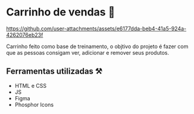 # Carrinho de vendas 🛒

https://github.com/user-attachments/assets/e6177dda-beb4-41a5-924a-4262076eb23f

Carrinho feito como base de treinamento, o objtivo do projeto é fazer com que as pessoas consigam ver, adicionar e remover seus produtos. 

## Ferramentas utilizadas ⚒️
+ HTML e CSS
+ JS
+ Figma
+ Phosphor Icons
